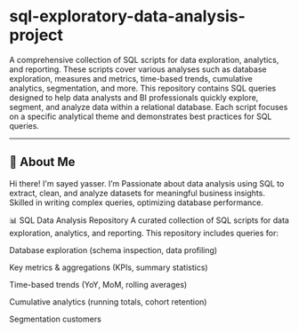 # sql-exploratory-data-analysis-project
A comprehensive collection of SQL scripts for data exploration, analytics, and reporting. These scripts cover various analyses such as database exploration, measures and metrics, time-based trends, cumulative analytics, segmentation, and more.
This repository contains SQL queries designed to help data analysts and BI professionals quickly explore, segment, and analyze data within a relational database. Each script focuses on a specific analytical theme and demonstrates best practices for SQL queries.

---

## 🌟 About Me

Hi there! I'm sayed yasser. I’m Passionate about data analysis using SQL to extract, clean, and analyze datasets for meaningful business insights. Skilled in writing complex queries, optimizing database performance.

📊 SQL Data Analysis Repository
A curated collection of SQL scripts for data exploration, analytics, and reporting. This repository includes queries for:

Database exploration (schema inspection, data profiling)

Key metrics & aggregations (KPIs, summary statistics)

Time-based trends (YoY, MoM, rolling averages)

Cumulative analytics (running totals, cohort retention)

Segmentation customers

